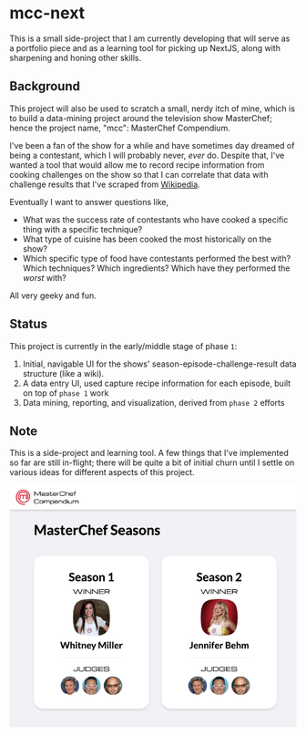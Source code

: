 # mcc-next

This is a small side-project that I am currently developing that will serve as
a portfolio piece and as a learning tool for picking up NextJS, along with
sharpening and honing other skills.

## Background

This project will also be used to scratch a small, nerdy itch of mine, which is
to build a data-mining project around the television show MasterChef; hence the
project name, "mcc": MasterChef Compendium.

I've been a fan of the show for a while and have sometimes day dreamed of being
a contestant, which I will probably never, _ever_ do. Despite that, I've wanted
a tool that would allow me to record recipe information from cooking challenges
on the show so that I can correlate that data with challenge results that I've
scraped from
[Wikipedia](<https://en.wikipedia.org/wiki/MasterChef_(American_season_1)>).

Eventually I want to answer questions like,

- What was the success rate of contestants who have cooked a specific thing with
  a specific technique?
- What type of cuisine has been cooked the most historically on the show?
- Which specific type of food have contestants performed the best with? Which
  techniques? Which ingredients? Which have they performed the _worst_ with?

All very geeky and fun.

## Status

This project is currently in the early/middle stage of phase `1`:

1. Initial, navigable UI for the shows' season-episode-challenge-result data
   structure (like a wiki).
2. A data entry UI, used capture recipe information for each episode, built on
   top of `phase 1` work
3. Data mining, reporting, and visualization, derived from `phase 2` efforts

## Note

This is a side-project and learning tool. A few things that I've implemented so
far are still in-flight; there will be quite a bit of initial churn until I
settle on various ideas for different aspects of this project.

![UI Screenshot](readme_files/ui.png)
